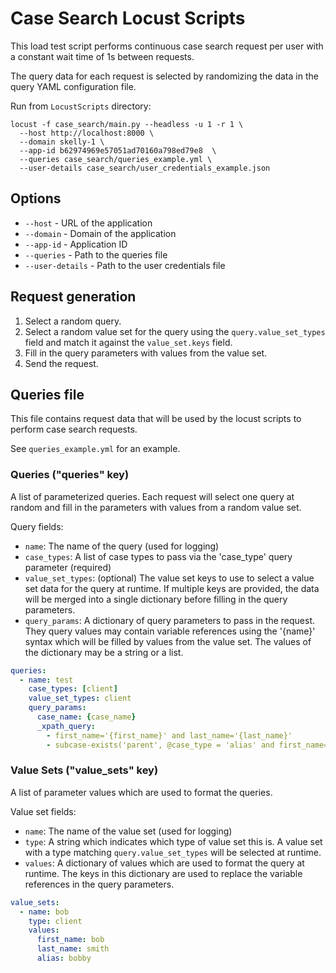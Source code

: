 # Case Search Locust Scripts

This load test script performs continuous case search request per user with a constant wait time of 1s between requests.

The query data for each request is selected by randomizing the data in the query YAML configuration file.

Run from `LocustScripts` directory:

```shell
locust -f case_search/main.py --headless -u 1 -r 1 \
  --host http://localhost:8000 \
  --domain skelly-1 \
  --app-id b62974969e57051ad70160a798ed79e8  \
  --queries case_search/queries_example.yml \
  --user-details case_search/user_credentials_example.json
```

## Options

- `--host` - URL of the application
- `--domain` - Domain of the application
- `--app-id` - Application ID
- `--queries` - Path to the queries file
- `--user-details` - Path to the user credentials file

## Request generation

1. Select a random query.
2. Select a random value set for the query using the `query.value_set_types` field and match it against
   the `value_set.keys` field.
3. Fill in the query parameters with values from the value set.
4. Send the request.

## Queries file

This file contains request data that will be used by the locust scripts to perform case search requests.

See `queries_example.yml` for an example.

### Queries ("queries" key)
A list of parameterized queries. Each request will select one query at random and fill in the
parameters with values from a random value set.

Query fields:
- `name`: The name of the query (used for logging)
- `case_types`: A list of case types to pass via the 'case_type' query parameter (required)
- `value_set_types`: (optional) The value set keys to use to select a value set data for the query at runtime. If
  multiple keys are provided, the data will be merged into a single dictionary before filling in the query parameters.
- `query_params`: A dictionary of query parameters to pass in the request. They query values may contain
  variable references using the '{name}' syntax which will be filled by values from the value set. The values
  of the dictionary may be a string or a list.

```yaml
queries:
  - name: test
    case_types: [client]
    value_set_types: client
    query_params:
      case_name: {case_name}
      _xpath_query:
        - first_name='{first_name}' and last_name='{last_name}'
        - subcase-exists('parent', @case_type = 'alias' and first_name='{first_name}' and last_name='{last_name}')
```

### Value Sets ("value_sets" key)
A list of parameter values which are used to format the queries.

Value set fields:
- `name`: The name of the value set (used for logging)
- `type`: A string which indicates which type of value set this is. A value set with
  a type matching `query.value_set_types` will be selected at runtime.
- `values`: A dictionary of values which are used to format the query at runtime. The keys in this dictionary are used
  to replace the variable references in the query parameters.

```yaml
value_sets:
  - name: bob
    type: client
    values:
      first_name: bob
      last_name: smith
      alias: bobby
```
